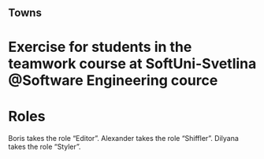 ## Towns
# Exercise for students in the teamwork course at SoftUni-Svetlina @Software Engineering cource

# Roles
  Boris takes the role “Editor”.
  Alexander takes the role “Shiffler”.
  Dilyana takes the role “Styler”.
